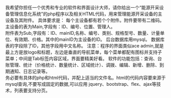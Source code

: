 


我希望你担任一个优秀和专业的软件和界面设计大师，请你给出一个“能源开采设备管理信息化系统”的php程序以及相关HTML代码，用来管理能源开采设备的主设备及其附件。 
具体要求是： 
每个主设备都有若个个附件。附件要带有二维码。 
主设备的表为Main,字段有：ID、编号、位置、管理人。  
附件表为Sub,字段有：ID、mainID,名称、编号、类别、规格型号、数量、计量单位、有效期、价格。其中的mainID为主设备的ID。 
后台数据库用mysql。 数据库表的字段除了ID，其他字段用中文名称。 
注意：程序的界面类似ace admin,就是最上方是放logo和标题，左边是垂直的导航菜单，每个菜单都配有图标并支持子菜单；中间是Tab标签内容区域，界面要精美好看。 
软件的功能包括：查询、台账管理、统计（价格统计、数量统计、区域统计）、调拨、编辑、新增、删除、到期通知、日志记录等。  
务必要有具体的php和html代码，并配上适当的文件名。html的代码内容要来源于mysql查询,不要写成固定的数据,可以应用 jquery、bootstrap、flex、ajax等技术，列表要支持分页。 

